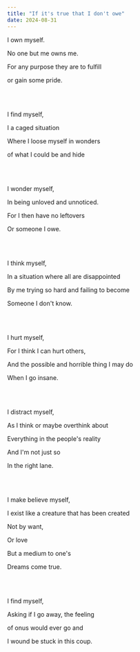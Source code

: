 ```yaml
---
title: "If it's true that I don't owe"
date: 2024-08-31
---
```


I own myself.

No one but me owns me.

For any purpose they are to fulfill

or gain some pride.

<br/>
<br/>

I find myself,

I a caged situation

Where I loose myself in wonders

of what I could be and hide

<br/>
<br/>

I wonder myself,

In being unloved and unnoticed.

For I then have no leftovers

Or someone I owe.

<br/>
<br/>

I think myself,

In a situation where all are disappointed

By me trying so hard and failing to become

Someone I don't know.

<br/>
<br/>

I hurt myself,

For I think I can hurt others,

And the possible and horrible thing I may do

When I go insane.

<br/>
<br/>

I distract myself,

As I think or maybe overthink about

Everything in the people's reality

And I'm not just so

In the right lane.

<br/>
<br/>

I make believe myself,

I exist like a creature that has been created

Not by want,

Or love

But a medium to one's

Dreams come true.

<br/>
<br/>

I find myself,

Asking if I go away, the feeling

of onus would ever go and

I wound be stuck in this coup.
